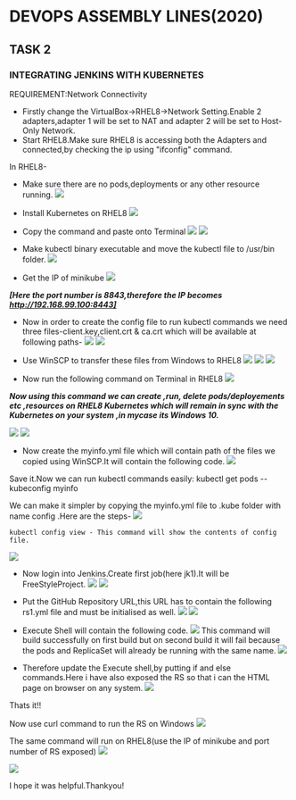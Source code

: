 # DEVOPS ASSEMBLY LINES(2020)
## TASK 2
### INTEGRATING JENKINS WITH KUBERNETES
REQUIREMENT:Network Connectivity
* Firstly change the VirtualBox->RHEL8->Network Setting.Enable 2 adapters,adapter 1 will be set to NAT and adapter 2 will be set to Host-Only Network.
* Start RHEL8.Make sure RHEL8 is accessing both the Adapters and connected,by checking the ip using "ifconfig" command.

In RHEL8-
* Make sure there are no pods,deployments or any other resource running.
![](JenkinswithKubernetes/1.PNG)

* Install Kubernetes on RHEL8
![](JenkinswithKubernetes/2.PNG)

* Copy the command and paste onto Terminal
![](JenkinswithKubernetes/3.PNG)
![](JenkinswithKubernetes/4.PNG)

* Make kubectl binary executable and move the kubectl file to /usr/bin folder.
![](JenkinswithKubernetes/5.PNG)

* Get the IP of minikube
![](JenkinswithKubernetes/6.PNG)

***[Here the port number is 8843,therefore the IP becomes http://192.168.99.100:8443]***

* Now in order to create the config file to run kubectl commands we need three files-client.key,client.crt & ca.crt which will be available at following paths-
![](JenkinswithKubernetes/7.PNG)
![](JenkinswithKubernetes/8.PNG)

* Use WinSCP to transfer these files from Windows to RHEL8
![](JenkinswithKubernetes/9.PNG)
![](JenkinswithKubernetes/10.PNG)
![](JenkinswithKubernetes/11.PNG)

* Now run the following command on Terminal in RHEL8
![](JenkinswithKubernetes/12.PNG)

***Now using this command we can create ,run, delete pods/deployements etc ,resources on RHEL8 Kubernetes which will remain in sync with the Kubernetes on your system ,in mycase its Windows 10.***

![](JenkinswithKubernetes/13.PNG)
![](JenkinswithKubernetes/14.PNG)

* Now create the myinfo.yml file which will contain path of the files we copied using WinSCP.It will contain the following code.
![](JenkinswithKubernetes/15.PNG)

Save it.Now we can run kubectl commands easily:
kubectl get pods --kubeconfig myinfo

We can make it simpler by copying the myinfo.yml file to .kube folder with name config .Here are the steps-
![](JenkinswithKubernetes/16.PNG)
```
kubectl config view - This command will show the contents of config file.
```
![](JenkinswithKubernetes/17.PNG)
 * Now login into Jenkins.Create first job(here jk1).It will be FreeStyleProject.
 ![](JenkinswithKubernetes/18.PNG)
 ![](JenkinswithKubernetes/19.PNG) 
 
 * Put the GitHub Repository URL,this URL has to contain the following rs1.yml file and must be initialised as well.
 ![](JenkinswithKubernetes/20.PNG)
 ![](JenkinswithKubernetes/28.PNG)
 
 * Execute Shell will contain the following code.
 ![](JenkinswithKubernetes/21.PNG)
 This command will build successfully on first build but on second build it will fail because the pods and ReplicaSet will already be running with the same name.
 ![](JenkinswithKubernetes/22.PNG)
 
 * Therefore update the Execute shell,by putting if and else commands.Here i have also exposed the RS so that i can the HTML page on browser on any system.
 ![](JenkinswithKubernetes/23.PNG)
 
 Thats it!!
 
 Now use curl command to run the RS on Windows
 ![](JenkinswithKubernetes/25.PNG)
 
 The same command will run on RHEL8(use the IP of minikube and port number of RS exposed)
 ![](JenkinswithKubernetes/26.PNG)
 
 ![](JenkinswithKubernetes/27.PNG)
 
 I hope it was helpful.Thankyou!
